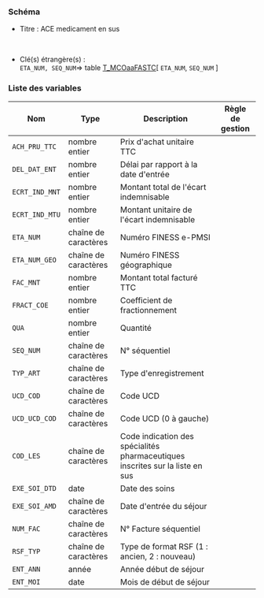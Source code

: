 ### Schéma


- Titre : ACE medicament en sus
<br />



- Clé(s) étrangère(s) : <br />
`ETA_NUM, SEQ_NUM`=> table [T_MCOaaFASTC](/tables/T_MCOaaFASTC)[ `ETA_NUM`, `SEQ_NUM` ]<br />

 
### Liste des variables

Nom | Type | Description | Règle de gestion
-|-|-|-
`ACH_PRU_TTC`| nombre entier |Prix d'achat unitaire TTC||
`DEL_DAT_ENT`| nombre entier |Délai par rapport à la date d'entrée||
`ECRT_IND_MNT`| nombre entier |Montant total de l'écart indemnisable||
`ECRT_IND_MTU`| nombre entier |Montant unitaire de l'écart indemnisable||
`ETA_NUM`| chaîne de caractères |Numéro FINESS e-PMSI||
`ETA_NUM_GEO`| chaîne de caractères |Numéro FINESS géographique||
`FAC_MNT`| nombre entier |Montant total facturé TTC||
`FRACT_COE`| nombre entier |Coefficient de fractionnement||
`QUA`| nombre entier |Quantité||
`SEQ_NUM`| chaîne de caractères |N° séquentiel||
`TYP_ART`| chaîne de caractères |Type d'enregistrement||
`UCD_COD`| chaîne de caractères |Code UCD||
`UCD_UCD_COD`| chaîne de caractères |Code UCD (0 à gauche)||
`COD_LES`| chaîne de caractères |Code indication des spécialités pharmaceutiques inscrites sur la liste en sus||
`EXE_SOI_DTD`| date |Date des soins||
`EXE_SOI_AMD`| chaîne de caractères |Date d'entrée du séjour||
`NUM_FAC`| chaîne de caractères |N° Facture séquentiel||
`RSF_TYP`| chaîne de caractères |Type de format RSF (1 : ancien, 2 : nouveau)||
`ENT_ANN`| année |Année début de séjour||
`ENT_MOI`| date |Mois de début de séjour||